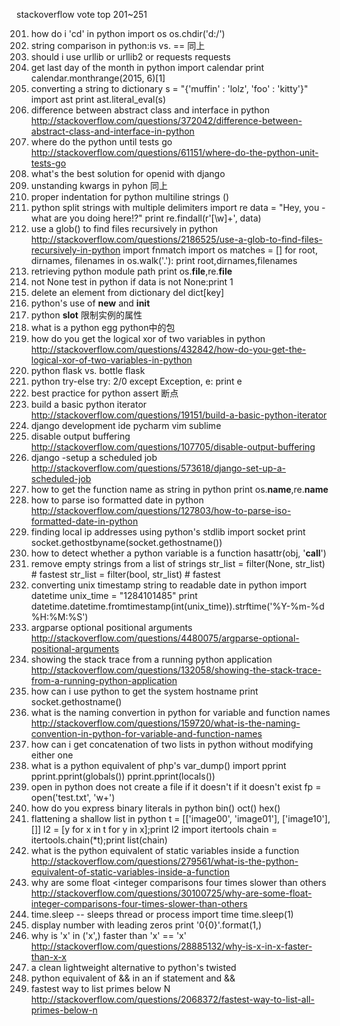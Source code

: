 

stackoverflow vote top 201~251

201. how do i 'cd' in python
import os
os.chdir('d:/')
202. string comparison in python:is vs.  ==  同上
203. should i use urllib or urllib2 or requests   requests
204. get last day of the month in python
import calendar
print calendar.monthrange(2015, 6)[1]
205. converting a string to dictionary
s = "{'muffin' : 'lolz', 'foo' : 'kitty'}"
import ast
print ast.literal_eval(s)
206. difference between abstract class and interface in python
http://stackoverflow.com/questions/372042/difference-between-abstract-class-and-interface-in-python
207. where do the python until tests go
http://stackoverflow.com/questions/61151/where-do-the-python-unit-tests-go
208. what's the best solution for openid with django
209. unstanding kwargs in pyhon   同上
210. proper indentation for python multiline strings   ()
211. python split strings with multiple delimiters
import re
data = "Hey, you - what are you doing here!?"
print re.findall(r'[\w]+', data)
212. use a glob() to find files recursively in python
http://stackoverflow.com/questions/2186525/use-a-glob-to-find-files-recursively-in-python
import fnmatch
import os
matches = []
for root, dirnames, filenames in os.walk('.'):
    print root,dirnames,filenames
213. retrieving python module path
print os.__file__,re.__file__
214. not None test in python
if data is not None:print 1
215. delete an element from dictionary   del dict[key]
216. python's use of __new__ and __init__
217. python __slot__
限制实例的属性
218. what is a python egg   python中的包
219. how do you get the logical xor of two variables in python
http://stackoverflow.com/questions/432842/how-do-you-get-the-logical-xor-of-two-variables-in-python
220. python flask vs. bottle   flask
221. python try-else
try:
    2/0
except Exception, e:
    print e
222. best practice for python assert   断点
223. build a basic python iterator
http://stackoverflow.com/questions/19151/build-a-basic-python-iterator
224. django development ide   pycharm vim sublime
225. disable output buffering
http://stackoverflow.com/questions/107705/disable-output-buffering
226. django -setup a scheduled job
http://stackoverflow.com/questions/573618/django-set-up-a-scheduled-job
227. how to get the function name as string in python
print os.__name__,re.__name__
228. how to parse iso formatted date in python
http://stackoverflow.com/questions/127803/how-to-parse-iso-formatted-date-in-python
229. finding local ip addresses using python's stdlib
import socket
print socket.gethostbyname(socket.gethostname())
230. how to detect whether a python variable is a function
hasattr(obj, '__call__')
231. remove empty strings from a list of strings
str_list = filter(None, str_list) # fastest
str_list = filter(bool, str_list) # fastest
232. converting unix timestamp string to readable date in python
import datetime
unix_time = "1284101485"
print datetime.datetime.fromtimestamp(int(unix_time)).strftime('%Y-%m-%d %H:%M:%S')
233. argparse optional positional arguments
http://stackoverflow.com/questions/4480075/argparse-optional-positional-arguments
234. showing the stack trace from a running python application
http://stackoverflow.com/questions/132058/showing-the-stack-trace-from-a-running-python-application
235. how can i use python to get the system hostname
print socket.gethostname()
236. what is the naming convertion in python for variable and function names
http://stackoverflow.com/questions/159720/what-is-the-naming-convention-in-python-for-variable-and-function-names
237. how can i get concatenation of two lists in python without modifying either one
238. what is a python equivalent of php's var_dump()
import pprint
pprint.pprint(globals())
pprint.pprint(locals())
239. open in python does not create a file if it doesn't if it doesn't exist
fp = open('test.txt', 'w+')
240. how do you express binary literals in python   bin() oct() hex()
241. flattening a shallow list in python
t = [['image00', 'image01'], ['image10'], []]
l2 = [y for x in t for y in x];print l2
import itertools
chain = itertools.chain(*t);print list(chain)
242. what is the python equivalent of static variables inside a function
http://stackoverflow.com/questions/279561/what-is-the-python-equivalent-of-static-variables-inside-a-function
243. why are some float <integer comparisons four times slower than others
http://stackoverflow.com/questions/30100725/why-are-some-float-integer-comparisons-four-times-slower-than-others
244. time.sleep -- sleeps thread or process   import time time.sleep(1)
245. display number with leading zeros
print '0{0}'.format(1,)
246. why is 'x' in ('x',) faster than 'x' == 'x'
http://stackoverflow.com/questions/28885132/why-is-x-in-x-faster-than-x-x
247. a clean lightweight alternative to python's twisted
248. python equivalent of && in an if statement   and &&
249. fastest way to list primes below N
http://stackoverflow.com/questions/2068372/fastest-way-to-list-all-primes-below-n
